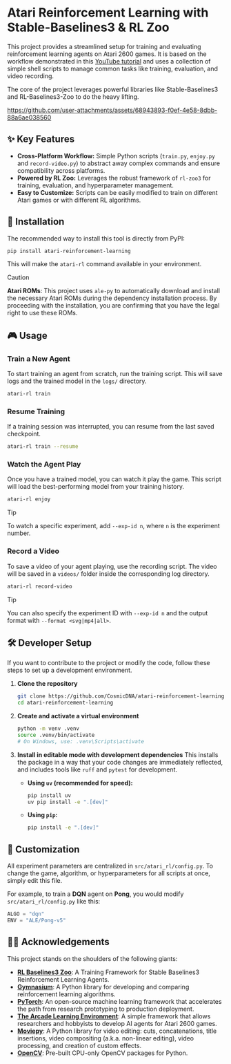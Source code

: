 # Atari Reinforcement Learning with Stable-Baselines3 & RL Zoo

This project provides a streamlined setup for training and evaluating reinforcement learning agents on Atari 2600 games. It is based on the workflow demonstrated in this [YouTube tutorial](https://www.youtube.com/watch?v=aQsaH7Tzvp0&t=329s) and uses a collection of simple shell scripts to manage common tasks like training, evaluation, and video recording.

The core of the project leverages powerful libraries like Stable-Baselines3 and RL-Baselines3-Zoo to do the heavy lifting.


https://github.com/user-attachments/assets/68943893-f0ef-4e58-8dbb-88a6ae038560



## ✨ Key Features

-   **Cross-Platform Workflow:** Simple Python scripts (`train.py`, `enjoy.py` and `record-video.py`) to abstract away complex commands and ensure compatibility across platforms.
-   **Powered by RL Zoo:** Leverages the robust framework of `rl-zoo3` for training, evaluation, and hyperparameter management.
-   **Easy to Customize:** Scripts can be easily modified to train on different Atari games or with different RL algorithms.

## 🚀 Installation

The recommended way to install this tool is directly from PyPI:

```bash
pip install atari-reinforcement-learning
```

This will make the `atari-rl` command available in your environment.

> [!CAUTION]
> **Atari ROMs**: This project uses `ale-py` to automatically download and install the necessary Atari ROMs during the dependency installation process. By proceeding with the installation, you are confirming that you have the legal right to use these ROMs.

## 🎮 Usage

### Train a New Agent

To start training an agent from scratch, run the training script. This will save logs and the trained model in the `logs/` directory.

```bash
atari-rl train
```

### Resume Training

If a training session was interrupted, you can resume from the last saved checkpoint.

```bash
atari-rl train --resume
```

### Watch the Agent Play

Once you have a trained model, you can watch it play the game. This script will load the best-performing model from your training history.

```bash
atari-rl enjoy
```

> [!TIP]
> To watch a specific experiment, add `--exp-id n`, where `n` is the experiment number.

### Record a Video

To save a video of your agent playing, use the recording script. The video will be saved in a `videos/` folder inside the corresponding log directory.

```bash
atari-rl record-video
```

> [!TIP]
> You can also specify the experiment ID with `--exp-id n` and the output format with `--format <svg|mp4|all>`.

## 🛠️ Developer Setup

If you want to contribute to the project or modify the code, follow these steps to set up a development environment.

1.  **Clone the repository**
    ```bash
    git clone https://github.com/CosmicDNA/atari-reinforcement-learning.git
    cd atari-reinforcement-learning
    ```

2.  **Create and activate a virtual environment**
    ```bash
    python -m venv .venv
    source .venv/bin/activate
    # On Windows, use: .venv\Scripts\activate
    ```

3.  **Install in editable mode with development dependencies**
    This installs the package in a way that your code changes are immediately reflected, and includes tools like `ruff` and `pytest` for development.

    *   **Using `uv` (recommended for speed):**
        ```bash
        pip install uv
        uv pip install -e ".[dev]"
        ```
    *   **Using `pip`:**
        ```bash
        pip install -e ".[dev]"
        ```

## 🔧 Customization

All experiment parameters are centralized in `src/atari_rl/config.py`. To change the game, algorithm, or hyperparameters for all scripts at once, simply edit this file.

For example, to train a **DQN** agent on **Pong**, you would modify `src/atari_rl/config.py` like this:
```python
ALGO = "dqn"
ENV = "ALE/Pong-v5"
```

## 🤝🏿 Acknowledgements

This project stands on the shoulders of the following giants:
- [**RL Baselines3 Zoo**](https://github.com/DLR-RM/rl-baselines3-zoo): A Training Framework for Stable Baselines3 Reinforcement Learning Agents.
- [**Gymnasium**](https://github.com/Farama-Foundation/Gymnasium): A Python library for developing and comparing reinforcement learning algorithms.
- [**PyTorch**](https://pytorch.org/): An open-source machine learning framework that accelerates the path from research prototyping to production deployment.
- [**The Arcade Learning Environment**](https://github.com/Farama-Foundation/Arcade-Learning-Environment): A simple framework that allows researchers and hobbyists to develop AI agents for Atari 2600 games.
- [**Moviepy**](https://github.com/Zulko/moviepy): A Python library for video editing: cuts, concatenations, title insertions, video compositing (a.k.a. non-linear editing), video processing, and creation of custom effects.
- [**OpenCV**](https://github.com/opencv/opencv-python): Pre-built CPU-only OpenCV packages for Python.

